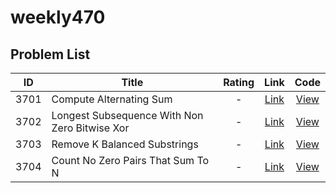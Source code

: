 # weekly470

<!-- LEETCODE_TABLE_START -->
## Problem List

| ID | Title | Rating | Link | Code |
|:--:|-------|:------:|:----:|:----:|
| 3701 | Compute Alternating Sum | - | [Link](https://leetcode.com/problems/compute-alternating-sum/) | [View](./contests/weekly470/3701.compute-alternating-sum.cpp) |
| 3702 | Longest Subsequence With Non Zero Bitwise Xor | - | [Link](https://leetcode.com/problems/longest-subsequence-with-non-zero-bitwise-xor/) | [View](./contests/weekly470/3702.longest-subsequence-with-non-zero-bitwise-xor.cpp) |
| 3703 | Remove K Balanced Substrings | - | [Link](https://leetcode.com/problems/remove-k-balanced-substrings/) | [View](./contests/weekly470/3703.remove-k-balanced-substrings.cpp) |
| 3704 | Count No Zero Pairs That Sum To N | - | [Link](https://leetcode.com/problems/count-no-zero-pairs-that-sum-to-n/) | [View](./contests/weekly470/3704.count-no-zero-pairs-that-sum-to-n.cpp) |

<!-- LEETCODE_TABLE_END -->
